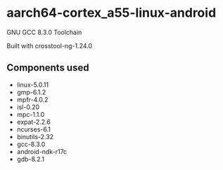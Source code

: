 # aarch64-cortex_a55-linux-android

GNU GCC 8.3.0 Toolchain

Built with crosstool-ng-1.24.0

## Components used

- linux-5.0.11
- gmp-6.1.2
- mpfr-4.0.2
- isl-0.20
- mpc-1.1.0
- expat-2.2.6
- ncurses-6.1
- binutils-2.32
- gcc-8.3.0
- android-ndk-r17c
- gdb-8.2.1

